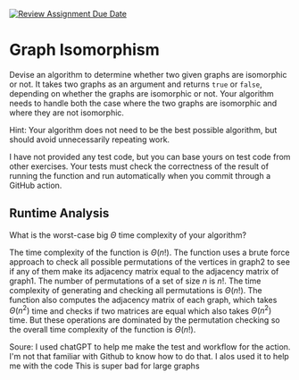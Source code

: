 [![Review Assignment Due Date](https://classroom.github.com/assets/deadline-readme-button-24ddc0f5d75046c5622901739e7c5dd533143b0c8e959d652212380cedb1ea36.svg)](https://classroom.github.com/a/NYae883E)
# Graph Isomorphism

Devise an algorithm to determine whether two given graphs are isomorphic or not.
It takes two graphs as an argument and returns `true` or `false`, depending on
whether the graphs are isomorphic or not. Your algorithm needs to handle both
the case where the two graphs are isomorphic and where they are not isomorphic.

Hint: Your algorithm does not need to be the best possible algorithm, but should
avoid unnecessarily repeating work.

I have not provided any test code, but you can base yours on test code from
other exercises. Your tests must check the correctness of the result of running
the function and run automatically when you commit through a GitHub action.

## Runtime Analysis

What is the worst-case big $\Theta$ time complexity of your algorithm?

The time complexity of the function is $\Theta(n!)$. The function uses a brute force approach to check all possible permutations of the vertices in graph2 to see if any of them make its adjacency matrix equal to the adjacency matrix of graph1.
The number of permutations of a set of size $n$ is $n!$. The time complexity of generating and checking all permutations is $\Theta(n!)$.
The function also computes the adjacency matrix of each graph, which takes $\Theta(n^2)$ time and checks if two matrices are equal which also takes $\Theta(n^2)$ time. But these operations are dominated by the permutation checking so the overall time complexity of the function is $\Theta(n!)$.

Soure:
I used chatGPT to help  me make the test and workflow for the action. I'm not that familiar with Github to know how to do that. I alos used it to help me with the code
This is super bad for large graphs
